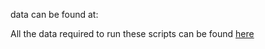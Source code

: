 data can be found at:

All the data required to run these scripts can be found [here](https://figshare.com/account/home#/projects/232625)
